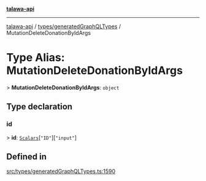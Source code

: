 [**talawa-api**](../../../README.md)

***

[talawa-api](../../../modules.md) / [types/generatedGraphQLTypes](../README.md) / MutationDeleteDonationByIdArgs

# Type Alias: MutationDeleteDonationByIdArgs

\> **MutationDeleteDonationByIdArgs**: `object`

## Type declaration

### id

\> **id**: [`Scalars`](Scalars.md)\[`"ID"`\]\[`"input"`\]

## Defined in

[src/types/generatedGraphQLTypes.ts:1590](https://github.com/PalisadoesFoundation/talawa-api/blob/832d310bae30bd8cb45fb1b44f62dd776dccc52f/src/types/generatedGraphQLTypes.ts#L1590)
